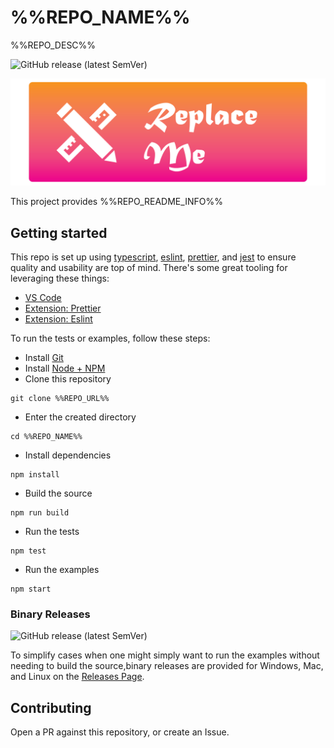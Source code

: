 # %%REPO_NAME%%

%%REPO_DESC%%

![GitHub release (latest SemVer)](https://img.shields.io/github/v/release/bengreenier/%%REPO_NAME%%)

![project logo](./.github/logo.png)

This project provides %%REPO_README_INFO%%

## Getting started

This repo is set up using [typescript](http://www.typescriptlang.org/), [eslint](https://eslint.org/), [prettier](https://prettier.io/), and [jest](https://jestjs.io/) to ensure quality and usability are top of mind. There's some great tooling for leveraging these things:

- [VS Code](https://code.visualstudio.com/)
- [Extension: Prettier](https://marketplace.visualstudio.com/items?itemName=esbenp.prettier-vscode)
- [Extension: Eslint](https://marketplace.visualstudio.com/items?itemName=dbaeumer.vscode-eslint)

To run the tests or examples, follow these steps:

- Install [Git](https://git-scm.com/)
- Install [Node + NPM](https://nodejs.org/en/)
- Clone this repository

```
git clone %%REPO_URL%%
```

- Enter the created directory

```
cd %%REPO_NAME%%
```

- Install dependencies

```
npm install
```

- Build the source

```
npm run build
```

- Run the tests

```
npm test
```

- Run the examples

```
npm start
```

### Binary Releases

![GitHub release (latest SemVer)](https://img.shields.io/github/v/release/bengreenier/%%REPO_NAME%%)

To simplify cases when one might simply want to run the examples without needing to build the source,binary releases are provided for Windows, Mac, and Linux on the [Releases Page](https://github.com/bengreenier/%%REPO_NAME%%/releases/latest).

## Contributing

Open a PR against this repository, or create an Issue.
